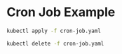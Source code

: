 # Cron Job Example

```bash
kubectl apply -f cron-job.yaml
```

```bash
kubectl delete -f cron-job.yaml
```
